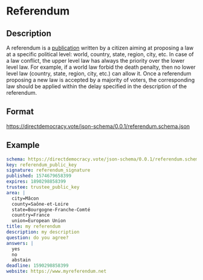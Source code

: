 # Referendum

## Description

A referendum is a [publication](publication.md) written by a citizen aiming at proposing a law at a specific political level: world, country, state, region, city, etc.
In case of a law conflict, the upper level law has always the priority over the lower level law.
For example, if a world law forbid the death penalty, then no lower level law (country, state, region, city, etc.) can allow it.
Once a referendum proposing a new law is accepted by a majority of voters, the corresponding law should be applied within the delay specified in the description of the referendum.

## Format

https://directdemocracy.vote/json-schema/0.0.1/referendum.schema.json

## Example

```yaml
schema: https://directdemocracy.vote/json-schema/0.0.1/referendum.schema.json
key: referendum_public_key
signature: referendum_signature
published: 1574679658399
expires: 1890298858399
trustee: trustee_public_key
area: |
  city=Mâcon
  county=Saône-et-Loire
  state=Bourgogne-Franche-Comté
  country=France
  union=European Union
title: my referendum
description: my description
question: do you agree?
answers: |
  yes
  no
  abstain
deadline: 1590298858399
website: https://www.myreferendum.net
```
